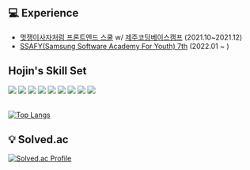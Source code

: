 ## 💻 Experience

- [멋쟁이사자처럼 프론트엔드 스쿨](https://k-digital.likelion.net/frontend-school) w/ [제주코딩베이스캠프](https://www.inflearn.com/users/@jejucoding) (2021.10~2021.12)
- [SSAFY(Samsung Software Academy For Youth) 7th](https://www.ssafy.com/ksp/jsp/swp/swpMain.jsp) (2022.01 ~ )
  


## Hojin's Skill Set  


<div>
 <img src="https://img.shields.io/badge/HTML5-E34F26?style=flat-square&logo=HTML5&logoColor=white"/>
 <img src="https://img.shields.io/badge/CSS3-1572B6?style=flat-square&logo=CSS3&logoColor=white"/>
 <img src="https://img.shields.io/badge/JavaScript-F7DF1E?style=flat-square&logo=JavaScript&logoColor=white"/>
 <img src="https://img.shields.io/badge/Typescript-3178C6?style=flat-square&logo=Typescript&logoColor=white"/>  
 <img src="https://img.shields.io/badge/React-00BCF6?style=flat-square&logo=React&logoColor=white"/>
 <img src="https://img.shields.io/badge/Redux-764ABC?style=flat-square&logo=Redux&logoColor=white"/>
 <img src="https://img.shields.io/badge/React Query-FF4154?style=flat-square&logo=React Query&logoColor=white"/>
 <img src="https://img.shields.io/badge/Next-000000?style=flat-square&logo=Next.js&logoColor=white"/>
 <img src="https://img.shields.io/badge/styled components-DB7093?style=flat-square&logo=styled-components&logoColor=white"/>
 <!-- <img src="https://img.shields.io/badge/Node-339933?style=flat-square&logo=Node.js&logoColor=white"/> 
 <img src="https://img.shields.io/badge/github-181717?style=flat-square&logo=github&logoColor=white">
 <img src="https://img.shields.io/badge/git-F05032?style=flat-square&logo=git&logoColor=white">
 <img src="https://img.shields.io/badge/socket.io-010101?style=flat-square&logo=socket.io&logoColor=white">
 <img src="https://img.shields.io/badge/Docker-2496ED?style=flat-square&logo=Docker&logoColor=white"> -->
</div>

<br/>  

[![Top Langs](https://github-readme-stats.vercel.app/api/top-langs/?username=HojinAn&layout=compact&theme=dark&show_icons=true)](https://github.com/anuraghazra/github-readme-stats)

## 💡 Solved.ac
[![Solved.ac Profile](http://mazassumnida.wtf/api/v2/generate_badge?boj=asdv94)](https://solved.ac/asdv94)  
